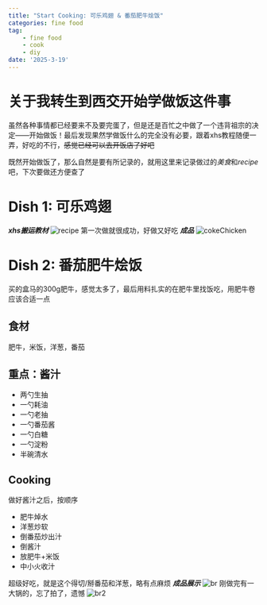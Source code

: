 ```yaml
---
title: "Start Cooking: 可乐鸡翅 & 番茄肥牛烩饭"
categories: fine food
tag:
    - fine food
    - cook
    - diy
date: '2025-3-19'
---
```

# 关于我转生到西交开始学做饭这件事
虽然各种事情都已经要来不及要完蛋了，但是还是百忙之中做了一个违背祖宗的决定——开始做饭！最后发现果然学做饭什么的完全没有必要，跟着xhs教程随便一弄，好吃的不行，~~感觉已经可以去开饭店了好吧~~

既然开始做饭了，那么自然是要有所记录的，就用这里来记录做过的*美食*和*recipe*吧，下次要做还方便查了

# Dish 1: 可乐鸡翅
***xhs搬运教材***
![recipe](/food/CokeChicken_r.jpg)
第一次做就很成功，好做又好吃
***成品***
![cokeChicken](/food/CokeChicken.jpg)

# Dish 2: 番茄肥牛烩饭
买的盒马的300g肥牛，感觉太多了，最后用料扎实的在肥牛里找饭吃，用肥牛卷应该合适一点

## 食材
肥牛，米饭，洋葱，番茄

## 重点：酱汁
- 两勺生抽
- 一勺耗油
- 一勺老抽
- 一勺番茄酱
- 一勺白糖
- 一勺淀粉
- 半碗清水

## Cooking
做好酱汁之后，按顺序
- 肥牛焯水
- 洋葱炒软
- 倒番茄炒出汁
- 倒酱汁
- 放肥牛+米饭
- 中小火收汁

超级好吃，就是这个得切/掰番茄和洋葱，略有点麻烦
***成品展示***
![br](/food/BeefRice_1.jpg)
刚做完有一大锅的，忘了拍了，遗憾
![br2](/food/BeefRice_2.jpg)

